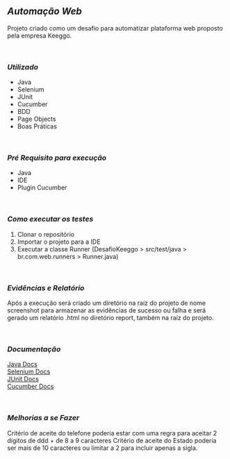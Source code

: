 ## ***Automação Web***
Projeto criado como um desafio para automatizar plataforma web proposto pela empresa Keeggo.
<p> <br />


### ***Utilizado***

 - Java
 - Selenium
 - JUnit
 - Cucumber
 - BDD
 - Page Objects
 - Boas Práticas
<p> <br />

### ***Pré Requisito para execução***

- Java
- IDE
- Plugin Cucumber
<p> <br />

### ***Como executar os testes***

1. Clonar o repositório
2. Importar o projeto para a IDE
3. Executar a classe Runner (DesafioKeeggo > src/test/java > br.com.web.runners > Runner.java)
<p> <br />

### ***Evidências e Relatório***

Após a execução será criado um diretório na raíz do projeto de nome screenshot para armazenar as evidências de sucesso ou falha e será gerado um relatório .html no diretório report, também na raíz do projeto.
<p> <br />

### ***Documentação***

[Java Docs](https://docs.oracle.com/en/java/)<br />
[Selenium Docs](https://www.selenium.dev/documentation/en/)<br />
[JUnit Docs](https://junit.org/junit5/docs/current/user-guide/)<br />
[Cucumber Docs](https://cucumber.io/docs/cucumber/)
<p> <br />
 

 
### ***Melhorias a se Fazer***

Critério de aceite do telefone poderia estar com uma regra para aceitar 2 dígitos de ddd + de 8 a 9 caracteres
Critério de aceite do Estado poderia ser mais de 10 caracteres ou limitar a 2 para incluir apenas a sigla.



